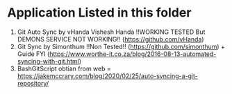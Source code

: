 # Application Listed in this folder
   1. Git Auto Sync by vHanda Vishesh Handa !!WORKING TESTED But DEMONS SERVICE NOT WORKING!! (https://github.com/vHanda)
   2. Git Sync by Simonthum !!Non Tested!! (https://github.com/simonthum) + Guide FYI (https://www.worthe-it.co.za/blog/2016-08-13-automated-syncing-with-git.html)
   3. BashGitScript obtian from web = https://jakemccrary.com/blog/2020/02/25/auto-syncing-a-git-repository/
